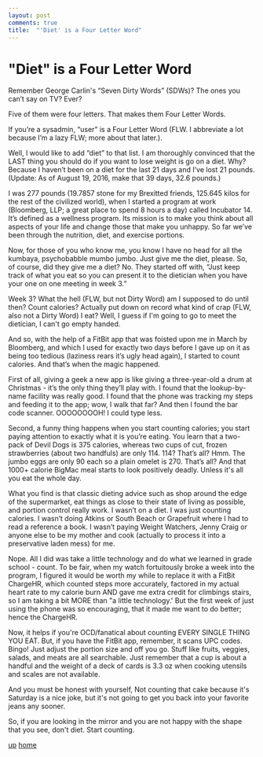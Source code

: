 ```yaml
---
layout: post
comments: true
title:  "'Diet' is a Four Letter Word"
---
```

# "Diet" is a Four Letter Word

Remember George Carlin's “Seven Dirty Words” (SDWs)? The ones you can’t say on TV? Ever?

Five of them were four letters. That makes them Four Letter Words.

If you’re a sysadmin, “user” is a Four Letter Word (FLW. I abbreviate a lot because I’m a lazy FLW; more about that later.).

Well, I would like to add “diet” to that list. I am thoroughly convinced that the LAST thing you should do if you want to lose weight is go on a diet. Why? Because I haven’t been on a diet for the last 21 days and I’ve lost 21 pounds. (Update: As of August 19, 2016, make that 39 days, 32.6 pounds.)

I was 277 pounds (19.7857 stone for my Brexitted friends, 125.645 kilos for the rest of the civilized world), when I started a program at work (Bloomberg, LLP; a great place to spend 8 hours a day) called Incubator 14. It’s defined as a wellness program. Its mission is to make you think about all aspects of your life and change those that make you unhappy. So far we’ve been through the nutrition, diet, and exercise portions.

Now, for those of you who know me, you know I have no head for all the kumbaya, psychobabble mumbo jumbo. Just give me the diet, please. So, of course, did they give me a diet? No. They started off with, “Just keep track of what you eat so you can present it to the dietician when you have your one on one meeting in week 3.”

Week 3? What the hell (FLW, but not Dirty Word) am I supposed to do until then? Count calories? Actually put down on record what kind of crap (FLW, also not a Dirty Word) I eat? Well, I guess if I'm going to go to meet the dietician, I can't go empty handed.


And so, with the help of a FitBit app that was foisted upon me in March by Bloomberg, and which I used for exactly two days before I gave up on it as being too tedious (laziness rears it’s ugly head again), I started to count calories. And that’s when the magic happened.

First of all, giving a geek a new app is like giving a three-year-old a drum at Christmas - it’s the only thing they’ll play with. I found that the lookup-by-name facility was really good. I found that the phone was tracking my steps and feeding it to the app; wow, I walk that far? And then I found the bar code scanner. OOOOOOOOH! I could type less.

Second, a funny thing happens when you start counting calories; you start paying attention to exactly what it is you’re eating. You learn that a two-pack of Devil Dogs is 375 calories, whereas two cups of cut, frozen strawberries (about two handfuls) are only 114. 114? That’s all? Hmm. The jumbo eggs are only 90 each so a plain omelet is 270. That’s all? And that 1000+ calorie BigMac meal starts to look positively deadly. Unless it's all you eat the whole day.

What you find is that classic dieting advice such as shop around the edge of the supermarket, eat things as close to their state of living as possible, and portion control really work. I wasn’t on a diet. I was just counting calories. I wasn’t doing Atkins or South Beach or Grapefruit where I had to read a reference a book. I wasn’t paying Weight Watchers, Jenny Craig or anyone else to be my mother and cook (actually to process it into a preservative laden mess) for me.

Nope. All I did was take a little technology and do what we learned in grade school - count. To be fair, when my watch fortuitously broke a week into the program, I figured it would be worth my while to replace it with a FitBit ChargeHR, which counted steps more accurately, factored in my actual heart rate to my calorie burn AND gave me extra credit for climbings stairs, so I am taking a bit MORE than "a little technology.' But the first week of just using the phone was so encouraging, that it made me want to do better; hence the ChargeHR.

Now, it helps if you're OCD/fanatical about counting EVERY SINGLE THING YOU EAT. But, if you have the FitBit app, remember, it scans UPC codes. Bingo! Just adjust the portion size and off you go. Stuff like fruits, veggies, salads, and meats are all searchable. Just remember that a cup is about a handful and the weight of a deck of cards is 3.3 oz when cooking utensils and scales are not available.

And you must be honest with yourself, Not counting that cake because it's Saturday is a nice joke, but it's not going to get you back into your favorite jeans any sooner.

So, if you are looking in the mirror and you are not happy with the shape that you see, don't diet. Start counting.

[up](..) [home](../..)
